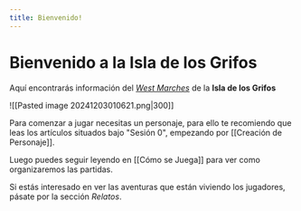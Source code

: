 ```yaml
---
title: Bienvenido!
---
```


# Bienvenido a la Isla de los Grifos

Aquí encontrarás información del [_West Marches_](West_Marches.md) de la **Isla de los Grifos**

![[Pasted image 20241203010621.png|300]]

Para comenzar a jugar necesitas un personaje, para ello te recomiendo que leas los artículos situados bajo "Sesión 0", empezando por [[Creación de Personaje]].

Luego puedes seguir leyendo en [[Cómo se Juega]] para ver como organizaremos las partidas.

Si estás interesado en ver las aventuras que están viviendo los jugadores, pásate por la sección *Relatos*.